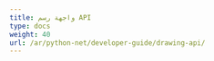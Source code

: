 ```yaml
---
title: واجهة رسم API
type: docs
weight: 40
url: /ar/python-net/developer-guide/drawing-api/
---
```

